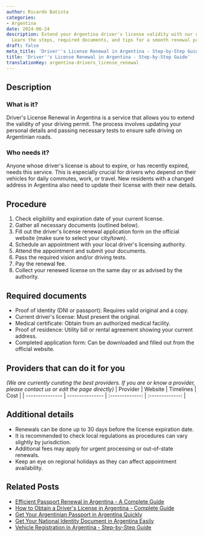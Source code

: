 ```yaml
---
author: Ricardo Batista
categories:
- Argentina
date: 2024-06-24
description: Extend your Argentina driver's license validity with our detailed guide.
  Learn the steps, required documents, and tips for a smooth renewal process.
draft: false
meta_title: 'Driver''s License Renewal in Argentina - Step-by-Step Guide'
title: 'Driver''s License Renewal in Argentina - Step-by-Step Guide'
translationKey: argentina-drivers_license_renewal
---
```



## Description
### What is it?
Driver's License Renewal in Argentina is a service that allows you to extend the validity of your driving permit. The process involves updating your personal details and passing necessary tests to ensure safe driving on Argentinian roads.

### Who needs it?
Anyone whose driver's license is about to expire, or has recently expired, needs this service. This is especially crucial for drivers who depend on their vehicles for daily commutes, work, or travel. New residents with a changed address in Argentina also need to update their license with their new details.

## Procedure

1. Check eligibility and expiration date of your current license.
2. Gather all necessary documents (outlined below).
3. Fill out the driver's license renewal application form on the official website (make sure to select your city/town).
4. Schedule an appointment with your local driver's licensing authority.
5. Attend the appointment and submit your documents.
6. Pass the required vision and/or driving tests.
7. Pay the renewal fee.
8. Collect your renewed license on the same day or as advised by the authority.


## Required documents

- Proof of identity (DNI or passport): Requires valid original and a copy.
- Current driver's license: Must present the original.
- Medical certificate: Obtain from an authorized medical facility.
- Proof of residence: Utility bill or rental agreement showing your current address.
- Completed application form: Can be downloaded and filled out from the official website.


## Providers that can do it for you
_(We are currently curating the best providers. If you are or know a provider, please contact us or edit the page directly)_
| Provider        |     Website     |     Timelines    |       Cost      |
| --------------- | --------------- |  :-------------: | :-------------: |

## Additional details

- Renewals can be done up to 30 days before the license expiration date.
- It is recommended to check local regulations as procedures can vary slightly by jurisdiction.
- Additional fees may apply for urgent processing or out-of-state renewals.
- Keep an eye on regional holidays as they can affect appointment availability.

## Related Posts

- [Efficient Passport Renewal in Argentina - A Complete Guide](https://tramitit.com/english/guides/argentina/passport_renewal/)
- [How to Obtain a Driver's License in Argentina - Complete Guide](https://tramitit.com/english/guides/argentina/drivers_license/)
- [Get Your Argentinian Passport in Argentina Quickly](https://tramitit.com/english/guides/argentina/argentinian_passport/)
- [Get Your National Identity Document in Argentina Easily](https://tramitit.com/english/guides/argentina/national_identity_document/)
- [Vehicle Registration in Argentina - Step-by-Step Guide](https://tramitit.com/english/guides/argentina/vehicle_registration/)